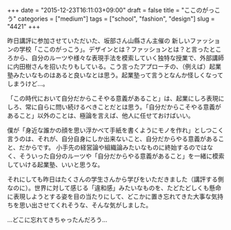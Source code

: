+++
date = "2015-12-23T16:11:03+09:00"
draft = false
title = "ここのがっこう"
categories = ["medium"]
tags = ["school", "fashion", "design"]
slug = "4421"
+++

昨日講評に参加させていただいた、坂部さん山縣さん主催の 新しいファッションの学校「ここのがっこう」。デザインとは？ファッションとは？と言ったところから、自分のルーツや様々な表現手法を模索していく独特な授業で、外部講師に内田樹さんを招いたりもしている。こう言ったアプローチの、（例えば）起業塾みたいなものはあると良いなとは思う。起業塾って言うとなんか怪しくなってしまうけど…。

「この時代において自分だからこそやる意義があること」は、起業にしろ表現にしろ、常に自らに問い続けるべきことだとは思う。「自分だからこそやる意義があること」以外のことは、極論を言えば、他人に任せておけばいい。

僕が「身近な誰かの顔を思い浮かべて手紙を書くようにモノを作れ」としつこく言うのは、それが、自分自身にしか出来ないこと、自分だからやる意義があること、だからです。
小手先の経営論や組織論みたいなものに終始するのではなく、そういった自分のルーツや「自分だからやる意義があること」を一緒に模索していける起業塾、いいと思うな。

それにしても昨日はたくさんの学生さんから学びをいただきました（講評する側なのに）。世界に対して感じる「違和感」みたいなものを、たどたどしくも懸命に表現しようとする姿を目の当たりにして、どこかに置き忘れてきた大事な気持ちを思い出させてくれそうな、そんな気がしました。

…どこに忘れてきちゃったんだろう…
